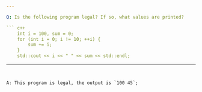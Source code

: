 ```yaml
---

Q: Is the following program legal? If so, what values are printed?

``` c++
    int i = 100, sum = 0;
    for (int i = 0; i != 10; ++i) {
        sum += i;
    }
    std::cout << i << " " << sum << std::endl;
```

---
```


A: This program is legal, the output is `100 45`;